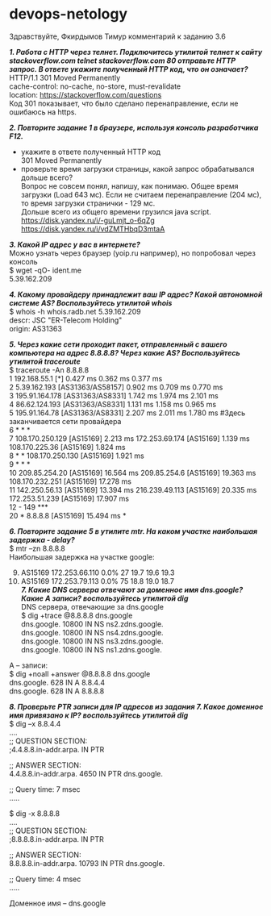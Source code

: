 # devops-netology

Здравствуйте, Фкирдымов Тимур комментарий к заданию 3.6


***1. Работа c HTTP через телнет. Подключитесь утилитой телнет к сайту stackoverflow.com telnet stackoverflow.com 80 отправьте HTTP запрос. В ответе укажите полученный HTTP код, что он означает?***  
HTTP/1.1 301 Moved Permanently  
cache-control: no-cache, no-store, must-revalidate  
location: https://stackoverflow.com/questions  
Код 301 показывает, что было сделано перенаправление, если не ошибаюсь на https.

***2. Повторите задание 1 в браузере, используя консоль разработчика F12.***  
- укажите в ответе полученный HTTP код   
301 Moved Permanently  
- проверьте время загрузки страницы, какой запрос обрабатывался дольше всего?  
Вопрос не совсем понял, напишу, как понимаю. Общее время загрузки (Load 643 мс). Если не считаем перенаправление (204 мс), то время загрузки странички - 129 мс.  
Дольше всего из общего времени грузился java script.  
https://disk.yandex.ru/i/-guLmjt_o-6qZg  
https://disk.yandex.ru/i/vdZMTHbqD3mtaA 

***3. Какой IP адрес у вас в интернете?***  
Можно узнать через браузер (yoip.ru например), но попробовал через консоль  
$ wget -qO- ident.me  
5.39.162.209

***4. Какому провайдеру принадлежит ваш IP адрес? Какой автономной системе AS? Воспользуйтесь утилитой whois***  
$ whois -h whois.radb.net 5.39.162.209  
descr:          JSC "ER-Telecom Holding"   
origin:         AS31363

***5. Через какие сети проходит пакет, отправленный с вашего компьютера на адрес 8.8.8.8? Через какие AS? Воспользуйтесь утилитой traceroute***  
$ traceroute -An 8.8.8.8  
 1  192.168.55.1 [*]  0.427 ms  0.362 ms  0.377 ms  
 2  5.39.162.193 [AS31363/AS58157]  0.902 ms  0.709 ms  0.770 ms  
 3  195.91.164.178 [AS31363/AS8331]  1.742 ms  1.974 ms  2.101 ms  
 4  86.62.124.193 [AS31363/AS8331]  1.131 ms  1.158 ms  0.965 ms  
 5  195.91.164.78 [AS31363/AS8331]  2.207 ms  2.011 ms  1.780 ms #Здесь заканчивается сети провайдера  
 6  * * *  
 7  108.170.250.129 [AS15169]  2.213 ms 172.253.69.174 [AS15169]  1.139 ms 108.170.225.36 [AS15169]  1.824 ms  
 8  * * 108.170.250.130 [AS15169]  1.921 ms  
 9  * * *  
10  209.85.254.20 [AS15169]  16.564 ms 209.85.254.6 [AS15169]  19.363 ms 108.170.232.251 [AS15169]  17.278 ms  
11  142.250.56.13 [AS15169]  13.394 ms 216.239.49.113 [AS15169]  20.335 ms 172.253.51.239 [AS15169]  17.907 ms  
12  - 149 ***  
20  * 8.8.8.8 [AS15169]  15.494 ms *

***6. Повторите задание 5 в утилите mtr. На каком участке наибольшая задержка - delay?***  
$ mtr –zn 8.8.8.8  
Наибольшая задержка на участке google:

9. AS15169  172.253.66.110          0.0%    27   19.7  19.6  19.3  
10. AS15169  172.253.79.113         0.0%    75   18.8  19.0  18.7  
***7. Какие DNS сервера отвечают за доменное имя dns.google? Какие A записи? воспользуйтесь утилитой dig***  
DNS сервера, отвечающие за dns.google  
$ dig +trace @8.8.8.8 dns.google  
dns.google.             10800   IN      NS      ns2.zdns.google.  
dns.google.             10800   IN      NS      ns4.zdns.google.  
dns.google.             10800   IN      NS      ns3.zdns.google.  
dns.google.             10800   IN      NS      ns1.zdns.google.

А – записи:  
$  dig +noall +answer @8.8.8.8 dns.google  
dns.google.             628     IN      A       8.8.4.4  
dns.google.             628     IN      A       8.8.8.8


***8. Проверьте PTR записи для IP адресов из задания 7. Какое доменное имя привязано к IP? воспользуйтесь утилитой dig***  
$ dig –x 8.8.4.4  
….  
;; QUESTION SECTION:  
;4.4.8.8.in-addr.arpa.          IN      PTR

;; ANSWER SECTION:  
4.4.8.8.in-addr.arpa.   4650    IN      PTR     dns.google.

;; Query time: 7 msec  
…..

$ dig -x 8.8.8.8  
….  
;; QUESTION SECTION:  
;8.8.8.8.in-addr.arpa.          IN      PTR

;; ANSWER SECTION:  
8.8.8.8.in-addr.arpa.   10793   IN      PTR     dns.google.

;; Query time: 4 msec  
…..

Доменное имя – dns.google
